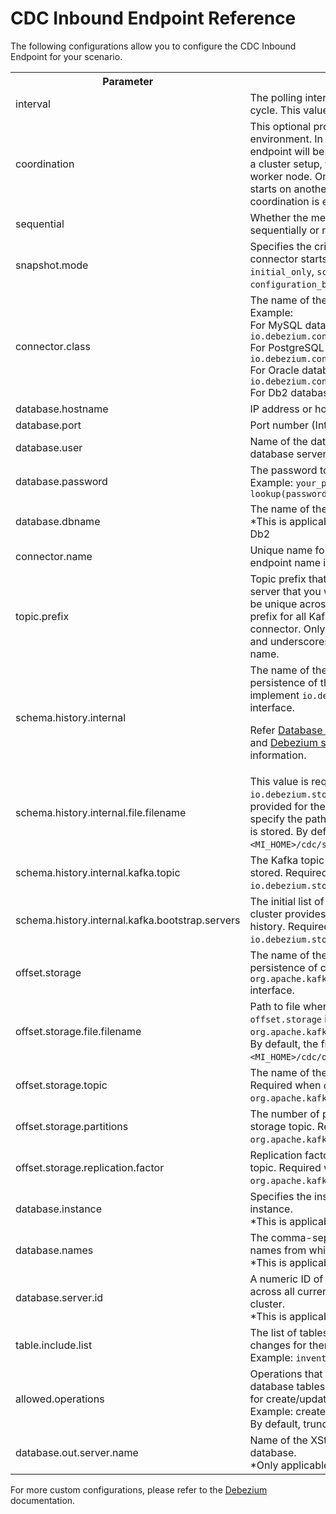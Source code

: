 # CDC Inbound Endpoint Reference

The following configurations allow you to configure the CDC Inbound Endpoint for your scenario. 

<table>
  <tr>
    <th>Parameter</th>
    <th>Description</th>
    <th>Required</th>
    <th>Default Value</th>
  </tr>
  <tr>
    <td>interval</td>
    <td>The polling interval for the inbound endpoint to execute each cycle. This value is set in milliseconds.</td>
    <td>Yes</td>
    <td>-</td>
  </tr>
  <tr>
    <td>coordination</td>
    <td>This optional property is only applicable in a cluster environment. In a clustered environment, an inbound endpoint will be executed in all worker nodes. If set to <code>true</code> in a cluster setup, this will run the inbound only in a single worker node. Once the running worker is down, the inbound starts on another available worker in the cluster. By default, coordination is enabled.</td>
    <td>Yes</td>
    <td>true</td>
  </tr>
  <tr>
    <td>sequential</td>
    <td>Whether the messages need to be polled and injected sequentially or not. By default, this is set to <code>true</code>.</td>
    <td>Yes</td>
    <td>true</td>
  </tr>
  <tr>
    <td>snapshot.mode</td>
    <td>Specifies the criteria for running a snapshot when the connector starts. Possible values are: <code>always</code>, <code>initial</code>, <code>initial_only</code>, <code>schema_only</code>, <code>no_data</code>, <code>recovery</code>, <code>when_needed</code>, <code>configuration_based</code>, and <code>custom</code>.</td>
    <td>Yes</td>
    <td>initial</td>
  </tr>
  <tr>
    <td>connector.class</td>
    <td>The name of the Java class for the connector.<br>
Example: <br>
For MySQL database, <code>io.debezium.connector.mysql.MySqlConnector</code><br>
For PostgreSQL database, <code>io.debezium.connector.postgresql.PostgresConnector</code><br>
For Oracle database, <code>io.debezium.connector.oracle.OracleConnector</code><br>
For Db2 database, <code>io.debezium.connector.db2.Db2Connector</code></td>
    <td>Yes</td>
    <td>-</td>
  </tr>
  <tr>
    <td>database.hostname</td>
    <td>IP address or hostname of the database server</td>
    <td>Yes</td>
    <td>-</td>
  </tr>
  <tr>
    <td>database.port</td>
    <td>Port number (Integer) of the database server</td>
    <td>Yes</td>
    <td>-</td>
  </tr>
  <tr>
    <td>database.user</td>
    <td>Name of the database user to use when connecting to the database server.</td>
    <td>Yes</td>
    <td>-</td>
  </tr>
  <tr>
    <td>database.password</td>
    <td>The password to connect to the database.<br>
Example: <code><parameter name="database.password">your_password</parameter></code> or <code><parameter name="database.password">{wso2:vault-lookup(password_alias')}</parameter></code></td>
    <td>Yes</td>
    <td>-</td>
  </tr>
  <tr>
    <td>database.dbname</td>
    <td>The name of the database that needs to be listened to.<br>
*This is applicable only for MySQL, Postgres, Oracle, and Db2</td>
    <td>Yes</td>
    <td>-</td>
  </tr>
  <tr>
    <td>connector.name</td>
    <td>Unique name for the connector. If not present, the inbound endpoint name is considered as the connector name. </td>
    <td>No</td>
    <td>-</td>
  </tr>
  <tr>
    <td>topic.prefix</td>
    <td>Topic prefix that provides a namespace for the database server that you want Debezium to capture. The prefix should be unique across all other connectors since it is used as the prefix for all Kafka topic names that receive records from this connector. Only alphanumeric characters, hyphens, dots, and underscores must be used in the database server logical name.</td>
    <td>No</td>
    <td>-</td>
  </tr>
  <tr>
    <td>schema.history.internal</td>
    <td>The name of the Java class that is responsible for the persistence of the database schema history. It must implement <code>io.debezium.relational.history.SchemaHistory</code> interface.<br>

Refer <a href="https://debezium.io/documentation/reference/stable/development/engine.html#database-history-properties">Database schema history properties</a> documentation and <a href="https://debezium.io/documentation/reference/stable/operations/debezium-server.html#debezium-source-configuration-properties">Debezium source configuration</a> documentation for more information.</td>
    <td>No</td>
    <td><code>io.debezium.storage.file.history.FileSchemaHistory</code></td>
  </tr>
  <tr>
    <td>schema.history.internal.file.filename</td>
    <td>This value is required only if <code>io.debezium.storage.file.history.FileSchemaHistory</code> was provided for the <code>schema.history.internal</code> value. You need to specify the path to a file where the database schema history is stored.
By default, the file will be stored in the <code>&lt;MI_HOME&gt;/cdc/schemaHistory</code> directory.</td>
    <td>No</td>
    <td>-</td>
  </tr>
  <tr>
    <td>schema.history.internal.kafka.topic</td>
    <td>The Kafka topic where the database schema history is stored.
Required when <code>schema.history.internal</code> is set to the <code>io.debezium.storage.kafka.history.KafkaSchemaHistory</code>.</td>
    <td>No</td>
    <td>-</td>
  </tr>
  <tr>
    <td>schema.history.internal.kafka.bootstrap.servers</td>
    <td>The initial list of Kafka cluster servers to connect to. The cluster provides the topic to store the database schema history.
Required when <code>schema.history.internal</code> is set to the <code>io.debezium.storage.kafka.history.KafkaSchemaHistory</code>.</td>
    <td>No</td>
    <td>-</td>
  </tr>
  <tr>
    <td>offset.storage</td>
    <td>The name of the Java class that is responsible for the persistence of connector offsets. It must implement <code>org.apache.kafka.connect.storage.OffsetBackingStore</code> interface.</td>
    <td>No</td>
    <td><code>org.apache.kafka.connect.storage.FileOffsetBackingStore</code></td>
  </tr>
  <tr>
    <td>offset.storage.file.filename</td>
    <td>Path to file where offsets are to be stored. Required when <code>offset.storage</code> is set to the <code>org.apache.kafka.connect.storage.FileOffsetBackingStore</code>.
By default, the file will be stored in the <code>&lt;MI_HOME&gt;/cdc/offsetStorage</code> directory.</td>
    <td>No</td>
    <td>-</td>
  </tr>
  <tr>
    <td>offset.storage.topic</td>
    <td>The name of the Kafka topic where offsets are to be stored. Required when <code>offset.storage</code> is set to the <code>org.apache.kafka.connect.storage.KafkaOffsetBackingStore</code>.</td>
    <td>No</td>
    <td>-</td>
  </tr>
  <tr>
    <td>offset.storage.partitions</td>
    <td>The number of partitions used when creating the offset storage topic. Required when <code>offset.storage</code> is set to the <code>org.apache.kafka.connect.storage.KafkaOffsetBackingStore</code>.</td>
    <td>No</td>
    <td>-</td>
  </tr>
  <tr>
    <td>offset.storage.replication.factor</td>
    <td>Replication factor used when creating the offset storage topic. Required when <code>offset.storage</code> is set to the <code>org.apache.kafka.connect.storage.KafkaOffsetBackingStore</code>.</td>
    <td>No</td>
    <td>-</td>
  </tr>
  <tr>
    <td>database.instance</td>
    <td>Specifies the instance name of the SQL Server named instance.<br>
*This is applicable only for SQL Server</td>
    <td>No</td>
    <td>-</td>
  </tr>
  <tr>
    <td>database.names</td>
    <td>The comma-separated list of the SQL Server database names from which to stream the changes.<br>
*This is applicable only for SQL Server</td>
    <td>No</td>
    <td>-</td>
  </tr>
  <tr>
    <td>database.server.id</td>
    <td>A numeric ID of this database client, which must be unique across all currently running database processes in the cluster.<br>
*This is applicable only for MySQL and MariaDB</td>
    <td>No</td>
    <td>-</td>
  </tr>
  <tr>
    <td>table.include.list</td>
    <td>The list of tables from the selected database that the changes for them need to be captured.<br>
Example: <code><parameter name="table.include.list">inventory.products</parameter></code></td>
    <td>No</td>
    <td>-</td>
  </tr>
  <tr>
    <td>allowed.operations</td>
    <td>Operations that the user needs to listen to in the specified database tables.
Should provide comma-separated values for create/update/delete/truncate.<br>
Example: create, update, delete<br>
By default, truncate operations are skipped.</td>
    <td>No</td>
    <td>-</td>
  </tr>
  <tr>
    <td>database.out.server.name</td>
    <td>Name of the XStream outbound server configured in the database.<br>
*Only applicable if you are using Oracle database.</td>
    <td>No</td>
    <td>-</td>
  </tr>
</table>

For more custom configurations, please refer to the [Debezium](https://debezium.io/documentation/reference/stable/index.html) documentation.
